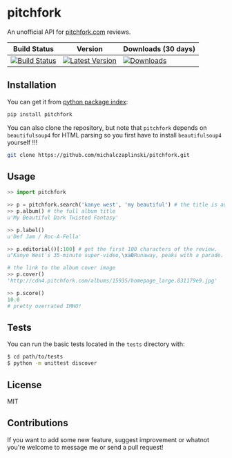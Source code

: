 pitchfork
=========
An unofficial API for [pitchfork.com](http://www.pitchfork.com) reviews.


| Build Status | Version | Downloads (30 days) |
| ------------ | ------- | ------------------- |
| [![Build Status](https://travis-ci.org/michalczaplinski/pitchfork.svg?branch=master)](https://travis-ci.org/michalczaplinski/pitchfork) | [![Latest Version](https://pypip.in/v/pitchfork/badge.png)](https://pypi.python.org/pypi/pitchfork/) | [![Downloads](https://pypip.in/d/pitchfork/badge.png)](https://pypi.python.org/pypi/pitchfork/) |


Installation
------------

You can get it from [python package index](https://pypi.python.org/pypi):

```sh
pip install pitchfork
```

You can also clone the repository, but note that ``pitchfork`` depends on ``beautifulsoup4`` for HTML parsing so you first have to install ``beautifulsoup4`` yourself !!!

```sh
git clone https://github.com/michalczaplinski/pitchfork.git
```


Usage
-----

```python
>> import pitchfork

>> p = pitchfork.search('kanye west', 'my beautiful') # the title is autocompleted
>> p.album() # the full album title
u'My Beautiful Dark Twisted Fantasy'

>> p.label()
u'Def Jam / Roc-A-Fella'

>> p.editorial()[:100] # get the first 100 characters of the review.
u"Kanye West's 35-minute super-video,\xa0Runaway, peaks with a parade. Fireworks flash while red hoods ma"

# the link to the album cover image
>> p.cover()
'http://cdn4.pitchfork.com/albums/15935/homepage_large.831179e9.jpg'

>> p.score()
10.0
# pretty overrated IMHO!
```


Tests
-----

You can run the basic tests located in the ``tests`` directory with:
```sh
$ cd path/to/tests
$ python -m unittest discover
```

License
-------
MIT


Contributions
-------------
If you want to add some new feature, suggest improvement or whatnot you're welcome to message me or send a pull request!
